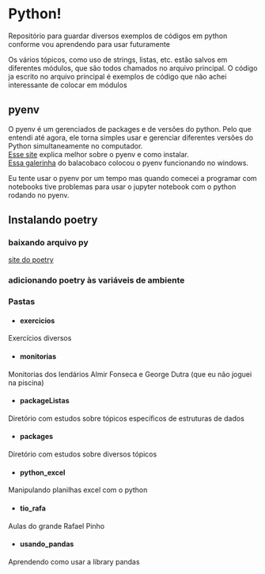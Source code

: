 # Python!
Repositório para guardar diversos exemplos de códigos em python conforme vou aprendendo para usar futuramente

Os vários tópicos, como uso de strings, listas, etc. estão salvos em diferentes módulos, que são todos chamados no arquivo principal. O código ja escrito no arquivo principal é exemplos de código que não achei interessante de colocar em módulos

## pyenv
O pyenv é um gerenciados de packages e de versões do python. Pelo que entendi até agora, ele torna simples usar e gerenciar diferentes versões do Python simultaneamente no computador. <br>
<a href="https://realpython.com/intro-to-pyenv/#what-about-a-package-manager">Esse site</a> explica melhor sobre o pyenv e como instalar. <br>
<a href="https://github.com/pyenv-win/pyenv-win">Essa galerinha</a> do balacobaco colocou o pyenv funcionando no windows.

Eu tente usar o pyenv por um tempo mas quando comecei a programar com notebooks tive problemas para usar o jupyter notebook com o python rodando no pyenv.

## Instalando poetry
### baixando arquivo py
<a href="https://python-poetry.org/docs">site do poetry</a>

### adicionando poetry às variáveis de ambiente

### Pastas

- #### exercicios
Exercícios diversos

- #### monitorias
Monitorias dos lendários Almir Fonseca e George Dutra (que eu não joguei na piscina)

- #### packageListas
Diretório com estudos sobre tópicos específicos de estruturas de dados

- #### packages
Diretório com estudos sobre diversos tópicos

- #### python_excel
Manipulando planilhas excel com o python

- #### tio_rafa
Aulas do grande Rafael Pinho

- #### usando_pandas
Aprendendo como usar a library pandas
